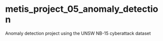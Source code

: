 # metis_project_05_anomaly_detection
Anomaly detection project using the UNSW NB-15 cyberattack dataset
